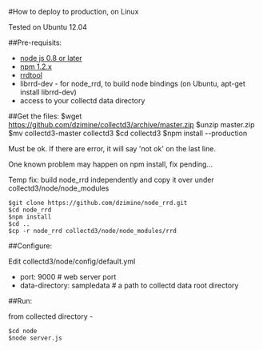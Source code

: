 #How to deploy to production, on Linux

Tested on Ubuntu 12.04

##Pre-requisits: 

* [node js 0.8 or later](http://nodejs.org/)
* [npm 1.2.x](https://npmjs.org)
* [rrdtool](http://oss.oetiker.ch/rrdtool/)
* librrd-dev - for node_rrd, to build node bindings (on Ubuntu, apt-get install librrd-dev)
* access to your collectd data directory

##Get the files: 
	$wget https://github.com/dzimine/collectd3/archive/master.zip
	$unzip master.zip
	$mv collectd3-master collectd3
	$cd collectd3
	$npm install --production

Must be ok. If there are error, it will say 'not ok' on the last line.  

One known problem may happen on npm install, fix pending…

Temp fix: build node_rrd independently and copy it over under collectd3/node/node_modules

	$git clone https://github.com/dzimine/node_rrd.git
	$cd node_rrd
	$npm install
	$cd ..
	$cp -r node_rrd collectd3/node/node_modules/rrd


##Configure: 

Edit collectd3/node/config/default.yml

*  port: 9000 # web server port
*  data-directory: sampledata # a path to collectd data root directory

##Run:

from collected directory - 

	$cd node
	$node server.js